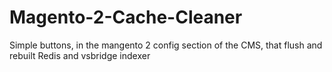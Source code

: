 # Magento-2-Cache-Cleaner
Simple buttons, in the mangento 2 config section of the CMS, that flush and rebuilt Redis and vsbridge indexer
